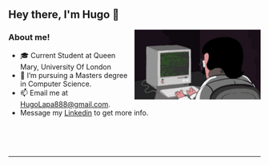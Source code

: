 ## Hey there, I'm Hugo 👋



<img align="right" width="50%" src="coding.gif" />

### About me!

- 🎓 Current Student at Queen Mary, University Of London 
- 📖 I’m pursuing a Masters degree in Computer Science.
- 📫 Email me at [HugoLapa888@gmail.com](mailto:hugolapa888@gmail.com).
- Message my [Linkedin](https://www.linkedin.com/in/hugo-lapa) to get more info.

<br>
<br>
<br>
<hr>




